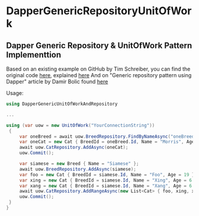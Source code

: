 # DapperGenericRepositoryUnitOfWork
## Dapper Generic Repository & UnitOfWork Pattern Implementtion

Based on an existing example on GitHub by Tim Schreiber, you can find the original code [here](https://github.com/timschreiber/DapperUnitOfWork), explained [here](https://iamrufio.com/blog/2017/04/c-unit-of-work-pattern-with-dapper/) 
And on "Generic repository pattern using Dapper" article by Damir Bolic found [here](https://itnext.io/generic-repository-pattern-using-dapper-bd48d9cd7ead)
 
Usage:
```csharp
using DapperGenericUnitOfWorkAndRepository

...

using (var uow = new UnitOfWork("YourConnectionString"))
 {
     var oneBreed = await uow.BreedRepository.FindByNameAsync("oneBreed");
     var oneCat = new Cat { BreedId = oneBreed.Id, Name = "Morris", Age = 12 };
     await uow.CatRepository.AddAsync(oneCat);
     uow.Commit();

     var siamese = new Breed { Name = "Siamese" };
     await uow.BreedRepository.AddAsync(siamese);
     var foo = new Cat { BreedId = siamese.Id, Name = "Foo", Age = 19 };
     var xing = new Cat { BreedId = siamese.Id, Name = "Xing", Age = 6 };
     var xang = new Cat { BreedId = siamese.Id, Name = "Xang", Age = 6 };
     await uow.CatRepository.AddRangeAsync(new List<Cat> { foo, xing, xang });
     uow.Commit();
 }
}
```
